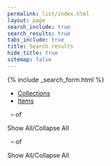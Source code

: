 ```yaml
---
permalink: list/index.html
layout: page
search_include: true
search_results: true
tabs_include: true
title: Search results
hide_title: true
sitemap: false
---
```


{% include _search_form.html %}

<ul id="tablist" class="tabs" data-tab>
  <li class="tab-title active" data-tabname="coll"><a href="#coll">Collections<span id="collcnt"></span></a></li>
  <li class="tab-title" data-tabname="bndl"><a href="#item">Items<span id="bndlcnt"></span></a></li>
</ul>
<div class="tabs-content">
<!-- TODO: content and active classes are for Foundation tabs. The sectiontab
class is a holdover from old CLA website.  Clean this up later, if desired. -->
  <div class="content active sectiontab" id="coll">
    <p id="collresultscnt">&nbsp;<b><span name="start" class="counts"></span></b> &ndash; <b><span name="end"></span></b> of <b><span name="total"></span></b> <span name="results"></span></p>
    <label id="collshowall" class="showall">Show All/Collapse All&nbsp;<i id="show-all-caret-coll" class="icon fa-caret-right"></i></label>
    <ol id="colllist" class="alt" start="0">
    </ol>
  <div class="pagination" id="collpaginator"></div>
  </div>
  <div class="content sectiontab" id="item">
    <p id="bndlresultscnt">&nbsp;<b><span name="start" class="counts"></span></b> &ndash; <b><span name="end"></span></b> of <b><span name="total"></span></b> <span name="results"></span></p>
    <label id="bndlshowall" class="showall">Show All/Collapse All&nbsp;<i id="show-all-caret-coll" class="icon fa-caret-right"></i></label>
    <ol id="bndllist" class="alt" start="0">
    </ol>
  <div class="pagination" id="bndlpaginator"></div>
  </div>
</div>
